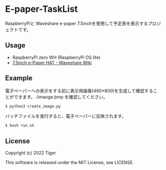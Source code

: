# E-paper-TaskList

RaspberryPiと Waveshare e-paper 7.5inchを使用して予定表を表示するプロジェクトです。

## Usage

- RaspberryPi zero WH (RaspberryPi OS lite)
- [7.5inch e-Paper HAT - Waveshare Wiki](https://www.waveshare.com/wiki/7.5inch_e-Paper_HAT)


## Example

電子ペーパーへの表示をする前に表示用画像(480*800)を生成して確認することができます。
/imaoge.bmp を確認してください。
```sh
$ python3 create_image.py

```

バッチファイルを実行すると、電子ペーパーに反映されます。
```sh
$ bash run.sh
```




## License
Copyright (c) 2022 Tiger

This software is released under the MIT License, see LICENSE.
